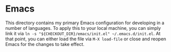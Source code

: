 # Emacs

This directory contains my primary Emacs configuration for developing in a
number of languages. To apply this to your local machine, you can simply
link it via `ln -s "${CHECKOUT_DIR}/emacs/init.el" ~/.emacs.d/init.el`.
At that point, you can either load the file via `M-X load-file` or close
and reopen Emacs for the changes to take effect.